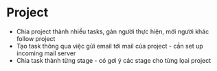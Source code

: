 # Project

- Chia project thành nhiều tasks, gán người thực hiện, mới người khác follow project
- Tạo task thông qua việc gửi email tới mail của project - cần set up incoming mail server
- Chia task thành từng stage - có gơi ý các stage cho từng lọai project
